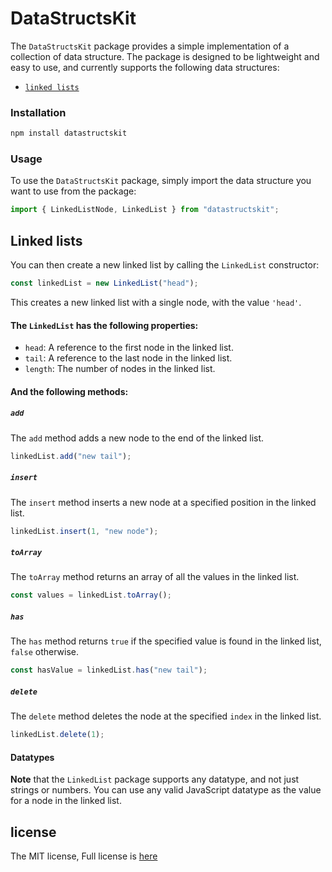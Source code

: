 # DataStructsKit

The `DataStructsKit` package provides a simple implementation of a collection of data structure. The package is designed to be lightweight and easy to use, and currently supports the following data structures:

- [`linked lists`](#linked-lists)

### Installation

```bash
npm install datastructskit
```

### Usage

To use the `DataStructsKit` package, simply import the data structure you want to use from the package:

```javascript
import { LinkedListNode, LinkedList } from "datastructskit";
```

## Linked lists

You can then create a new linked list by calling the `LinkedList` constructor:

```javascript
const linkedList = new LinkedList("head");
```

This creates a new linked list with a single node, with the value `'head'`.

#### The `LinkedList` has the following properties:

- `head`: A reference to the first node in the linked list.
- `tail`: A reference to the last node in the linked list.
- `length`: The number of nodes in the linked list.

#### And the following methods:

##### `add`

The `add` method adds a new node to the end of the linked list.

```javascript
linkedList.add("new tail");
```

##### `insert`

The `insert` method inserts a new node at a specified position in the linked list.

```javascript
linkedList.insert(1, "new node");
```

##### `toArray`

The `toArray` method returns an array of all the values in the linked list.

```javascript
const values = linkedList.toArray();
```

##### `has`

The `has` method returns `true` if the specified value is found in the linked list, `false` otherwise.

```javascript
const hasValue = linkedList.has("new tail");
```

##### `delete`

The `delete` method deletes the node at the specified `index` in the linked list.

```javascript
linkedList.delete(1);
```

#### Datatypes

**Note** that the `LinkedList` package supports any datatype, and not just strings or numbers. You can use any valid JavaScript datatype as the value for a node in the linked list.

## license

The MIT license, Full license is [here](https://github.com/abdo-355/DataStructsKit/blob/master/LICENSE)
